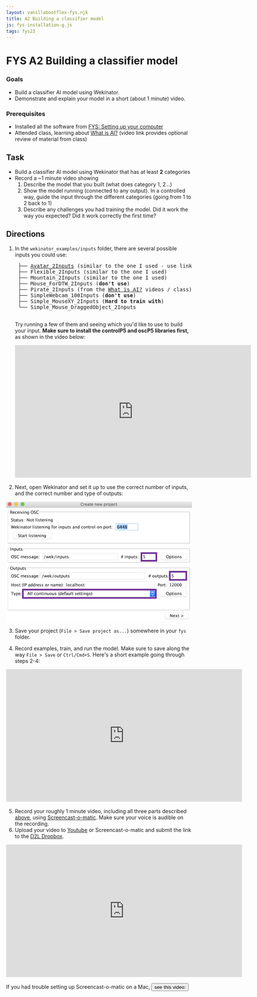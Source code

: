 ```yaml
---
layout: vanillabootflex-fys.njk
title: A2 Building a classifier model
js: fys-installation-g.js
tags: fys23
---
```


# FYS A2 Building a classifier model

### Goals

- Build a classifier AI model using Wekinator. 
- Demonstrate and explain your model in a short (about 1 minute) video.

### Prerequisites

- Installed all the software from [FYS: Setting up your computer](/fys-installation)
- Attended class, learning about [What is AI?](/fys-v01-23/) (video link provides optional review of material from class)

<h2 id="task">Task</h2>

- Build a classifier AI model using Wekinator that has at least **2** categories
- Record a ~1 minute video showing 
	1. Describe the model that you built (what does category 1, 2...)
	2. Show the model running (connected to any output). In a controlled way, guide the input through the different categories (going from 1 to 2 back to 1)
	3. Describe any challenges you had training the model. Did it work the way you expected? Did it work correctly the first time?

## Directions

1. In the `wekinator_examples/inputs` folder, there are several possible inputs you could use:
	<pre>
	├── <a href='/img/Avatar_2Inputs.pde' download="Avatar_2Inputs.pde">Avatar_2Inputs</a> (similar to the one I used - use link to download a working version)
	├── Flexible_2Inputs (similar to the one I used)
	├── Mountain_2Inputs (similar to the one I used)
	├── Mouse_ForDTW_2Inputs (<b>don't use</b>)
	├── Pirate_2Inputs (from the <a href="/fys-v01-23/">What is AI?</a> videos / class)
	├── SimpleWebcam_100Inputs (<b>don't use</b>)
	├── Simple_MouseXY_2Inputs (<b>Hard to train with</b>)
	└── Simple_Mouse_DraggedObject_2Inputs 
	</pre>

	Try running a few of them and seeing which you'd like to use to build your input. **Make sure to install the controlP5 and oscP5 libraries first,** as shown in the video below:

	<iframe width="640" height="360" src="https://www.youtube.com/embed/LhLXazuTfKU" frameborder="0" allow="accelerometer; autoplay; encrypted-media; gyroscope; picture-in-picture" allowfullscreen></iframe>

2. Next, open Wekinator and set it up to use the correct number of inputs, and the correct number and type of outputs:

![Wekinator inputs screen](/img/wekinator-inputs-view.png)

3. Save your project (`File > Save project as...`) somewhere in your `fys` folder.

4. Record examples, train, and run the model. Make sure to save along the way `File > Save` or `Ctrl/Cmd+S`. Here's a short example going through steps 2-4:

<iframe width="640" height="360" src="https://www.youtube.com/embed/oUrMZeCINgQ" frameborder="0" allow="accelerometer; autoplay; encrypted-media; gyroscope; picture-in-picture" allowfullscreen></iframe>

5. Record your roughly 1 minute video, including all three parts described [above](#task), using [Screencast-o-matic](https://screencast-o-matic.com/). Make sure your voice is audible on the recording.
6. Upload your video to [Youtube](https://youtube.com/upload) or Screencast-o-matic and submit the link to the [D2L Dropbox](https://d2l.mountunion.edu/d2l/le/content/54369/viewContent/819510/View).

<iframe width="640" height="360" src="https://www.youtube.com/embed/fP0VIrNPWW8" frameborder="0" allow="accelerometer; autoplay; encrypted-media; gyroscope; picture-in-picture" allowfullscreen></iframe>

If you had trouble setting up Screencast-o-matic on a Mac, <button class="btn btn-link" onclick="show('mac-screencast');">see this video:</button>

<div hidden id="mac-screencast">
<iframe width="640" height="360" src="https://www.youtube.com/embed/48gGAHOSk7Q" frameborder="0" allow="accelerometer; autoplay; encrypted-media; gyroscope; picture-in-picture" allowfullscreen></iframe>
</div>
 
